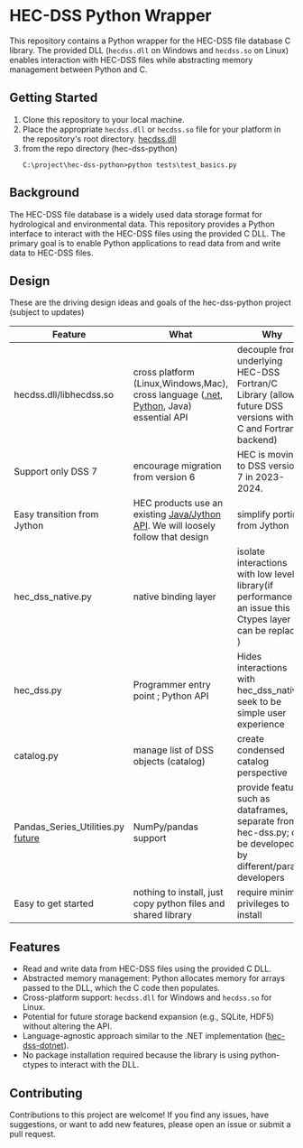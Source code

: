 # HEC-DSS Python Wrapper

This repository contains a Python wrapper for the HEC-DSS file database C library. The provided DLL (`hecdss.dll` on Windows and `hecdss.so` on Linux) enables interaction with HEC-DSS files while abstracting memory management between Python and C.

## Getting Started

1. Clone this repository to your local machine.
2. Place the appropriate `hecdss.dll` or `hecdss.so` file for your platform in the repository's root directory. [hecdss.dll](https://github.com/HydrologicEngineeringCenter/hec-dss-python/releases/download/v0.0.1-alpha/hecdss.dll)
3. from the repo directory (hec-dss-python)
   ```
   C:\project\hec-dss-python>python tests\test_basics.py
   ```


## Background

The HEC-DSS file database is a widely used data storage format for hydrological and environmental data. This repository provides a Python interface to interact with the HEC-DSS files using the provided C DLL. The primary goal is to enable Python applications to read data from and write data to HEC-DSS files. 

## Design 

These are the driving design ideas and goals of the hec-dss-python project (subject to updates)

| Feature |      What     | Why  |
| ------------- |-------------| -----|
| hecdss.dll/libhecdss.so  | cross platform (Linux,Windows,Mac), cross language ([.net](https://github.com/HydrologicEngineeringCenter/hec-dss-dotnet), [Python](https://github.com/HydrologicEngineeringCenter/hec-dss-python]), Java)  essential API |decouple from underlying HEC-DSS Fortran/C Library  (allow future DSS versions without C and Fortran backend)  |
| Support only DSS 7 | encourage migration from version 6  |  HEC is moving to DSS version 7 in 2023-2024. |
|Easy transition from Jython|HEC products use an existing [Java/Jython API](https://www.hec.usace.army.mil/confluence/dssdocs/dssvueum/scripting/reading-and-writing-to-hec-dss-files).  We will loosely follow that design | simplify porting from Jython|
| hec_dss_native.py | native binding layer   | isolate interactions with low level library(if performance is an issue this Ctypes layer can be replaced ) |
| hec_dss.py | Programmer entry point ; Python API  | Hides interactions with hec_dss_native, seek to be simple user experience|
|catalog.py|manage list of DSS objects (catalog) |create condensed catalog perspective|
|Pandas_Series_Utilities.py [future](https://github.com/HydrologicEngineeringCenter/hec-dss-python/issues/8) |NumPy/pandas support |provide features such as dataframes, separate from hec-dss.py; can be developed by different/parallel developers|
|Easy to get started |nothing to install, just copy python files and shared library   |require minimal privileges to install| 


## Features

- Read and write data from HEC-DSS files using the provided C DLL.
- Abstracted memory management: Python allocates memory for arrays passed to the DLL, which the C code then populates.
- Cross-platform support: `hecdss.dll` for Windows and `hecdss.so` for Linux.
- Potential for future storage backend expansion (e.g., SQLite, HDF5) without altering the API.
- Language-agnostic approach similar to the .NET implementation ([hec-dss-dotnet](https://github.com/HydrologicEngineeringCenter/hec-dss-dotnet)).
- No package installation required because the library is using python-ctypes to interact with the DLL.


## Contributing

Contributions to this project are welcome! If you find any issues, have suggestions, or want to add new features, please open an issue or submit a pull request.

